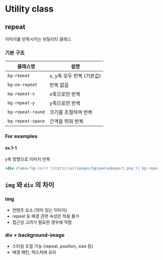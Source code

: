 # Utility class
## repeat
이미지를 반복시키는 유틸리티 클래스

### 기본 구조
| 클래스명 | 설명 |
|---|---|
| `bg-repeat` | x, y축 모두 반복 (기본값) |
| `bg-no-repeat` | 반복 없음 |
| `bg-repeat-x` | x축으로만 반복 |
| `bg-repeat-y` | y축으로만 반복 |
| `bg-repeat-round` | 크기를 조절하여 반복 |
| `bg-repeat-space` | 간격을 띄워 반복 |

### For examples
#### ex.1-1
y축 방향으로 이미지 반복
```html
<div class="bg-[url('/static/cal/images/bg/peeledpaper1.png')] bg-repeat-y bg-contain w-[50px] translate-x-8 min-h-full rotate-180"></div>
```

## `img` 와 `div` 의 차이

### img
- 컨텐츠 요소 (의미 있는 이미지)
- repeat 등 배경 관련 속성은 적용 불가
- 접근성 고려가 필요한 경우에 적합

### div + background-image
- 스타일 조절 가능 (repeat, position, size 등)
- 배경 패턴, 텍스처에 유리
